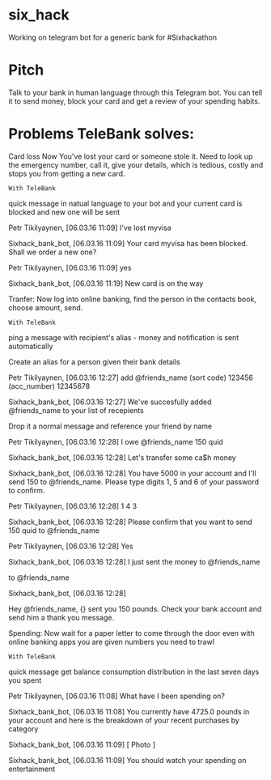 # six_hack
Working on telegram bot for a generic bank for #Sixhackathon

# Pitch

Talk to your bank in human language through this Telegram bot. You can tell it to send money, block your card and get a review of your spending habits. 


# Problems TeleBank solves:

Card loss
    Now
You've lost your card or someone stole it. Need to look up the emergency number, call it, give your details, which is tedious, costly and stops you from getting a new card. 

    With TeleBank
quick message in natual language to your bot and your current card is blocked and new one will be sent

Petr Tikilyaynen, [06.03.16 11:09]
I've lost myvisa

Sixhack_bank_bot, [06.03.16 11:09]
Your card myvisa has been blocked. 
Shall we order a new one?

Petr Tikilyaynen, [06.03.16 11:09]
yes

Sixhack_bank_bot, [06.03.16 11:19]
New card is on the way



Tranfer:
    Now
log into online banking, find the person in the contacts book, choose amount, send. 

    With TeleBank
ping a message with recipient's alias - money and notification is sent automatically

Create an alias for a person given their bank details 

Petr Tikilyaynen, [06.03.16 12:27]
add @friends_name (sort code) 123456 (acc_number) 12345678

Sixhack_bank_bot, [06.03.16 12:27]
We've succesfully added @friends_name to your list of recepients

Drop it a normal message and reference your friend by name

Petr Tikilyaynen, [06.03.16 12:28]
I owe @friends_name 150 quid

Sixhack_bank_bot, [06.03.16 12:28]
Let's transfer some ca$h money

Sixhack_bank_bot, [06.03.16 12:28]
You have 5000 in your account and I'll send 150 to @friends_name.
Please type digits 1, 5 and 6 of your password to confirm.

Petr Tikilyaynen, [06.03.16 12:28]
1 4 3

Sixhack_bank_bot, [06.03.16 12:28]
Please confirm that you want to send 150 quid to @friends_name

Petr Tikilyaynen, [06.03.16 12:28]
Yes

Sixhack_bank_bot, [06.03.16 12:28]
I just sent the money to @friends_name

to @friends_name

Sixhack_bank_bot, [06.03.16 12:28]

Hey @friends_name, {} sent you 150 pounds. Check your bank account and send him a thank you message.




Spending: 
    Now
wait for a paper letter to come through the door
even with online banking apps you are given numbers you need to trawl

    With TeleBank
quick message
    get balance
    consumption distribution 
    in the last seven days you spent 

Petr Tikilyaynen, [06.03.16 11:08]
What have I been spending on? 

Sixhack_bank_bot, [06.03.16 11:08]
You currently have 4725.0 pounds in your account and here is the breakdown of your recent purchases by category

Sixhack_bank_bot, [06.03.16 11:09]
[ Photo ]

Sixhack_bank_bot, [06.03.16 11:09]
You should watch your spending on entertainment




